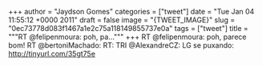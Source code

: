
+++
author = "Jaydson Gomes"
categories = ["tweet"]
date = "Tue Jan 04 11:55:12 +0000 2011"
draft = false
image = "{TWEET_IMAGE}"
slug = "0ec73778d083f1467a1e2c75a118149855737e0a"
tags = ["tweet"]
title = """RT @felipenmoura: poh, pa..."""
+++
RT @felipenmoura: poh, parece bom! RT @bertoniMachado: RT: TRI @AlexandreCZ: LG se puxando: http://tinyurl.com/35gt75e
